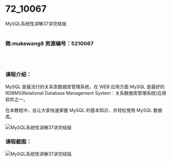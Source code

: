 # 72_10067
MySQL系统性讲解37讲完结版
<br/></br>
<h3>微:mukewang8 资源编号：5210067</h3>
<br/></br>
<h3>课程介绍：</h3>
<p>MySQL 是最流行的关系型数据库管理系统，在 WEB 应用方面 MySQL 是最好的 RDBMS(Relational Database Management System：关系数据库管理系统)应用软件之一。</p>
<p>在本教程中，会让大家快速掌握 MySQL 的基本知识，并轻松使用 MySQL 数据库。</p>
<p><img src="https://www.ko996.com/wp-content/uploads/img/2020/02/1-6-300x163.png" alt="MySQL系统性讲解37讲完结版"></p>
<div class="info-desc">
<h3>课程截图：</h3>
<p><img src="https://www.ko996.com/wp-content/uploads/img/2020/02/11-6.png" alt="MySQL系统性讲解37讲完结版"></p>
<p>&nbsp;</p>


			
</div>
